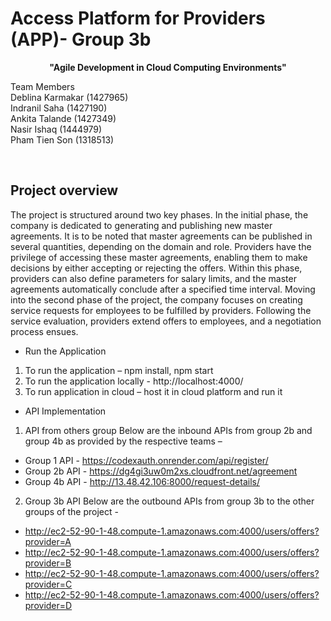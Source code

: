 #   Access Platform for Providers (APP)- Group 3b

<p align="center">
<strong>"Agile Development in Cloud Computing Environments"</strong>

   
   Team Members
   <br>
   Deblina Karmakar (1427965)
   <br>
   Indranil Saha (1427190)
    <br>
    Ankita Talande (1427349)
    <br>
    Nasir Ishaq (1444979)
	<br>
   Pham Tien Son (1318513)
</p>
<br/>
 
## Project overview
The project is structured around two key phases. In the initial phase, the company is dedicated to generating and publishing new master agreements. 
It is to be noted that master agreements can be published in several quantities, depending on the domain and role. 
Providers have the privilege of accessing these master agreements, enabling them to make decisions by either accepting or rejecting the offers.
Within this phase, providers can also define parameters for salary limits, and the master agreements automatically conclude after a specified time interval.
Moving into the second phase of the project, the company focuses on creating service requests for employees to be fulfilled by providers. 
Following the service evaluation, providers extend offers to employees, and a negotiation process ensues. 

*   Run the Application

1. To run the application – npm install, npm start
2. To run the application locally - http://localhost:4000/
3. To run application in cloud – host it in cloud platform and run it 


*   API Implementation 

1. API from others group
   Below are the inbound APIs from group 2b and group 4b as provided by the respective teams –

* Group 1  API - https://codexauth.onrender.com/api/register/
* Group 2b API - https://dg4gi3uw0m2xs.cloudfront.net/agreement
* Group 4b API - http://13.48.42.106:8000/request-details/

2. Group 3b API 
   Below are the outbound APIs from group 3b to the other groups of the project -  

* http://ec2-52-90-1-48.compute-1.amazonaws.com:4000/users/offers?provider=A
* http://ec2-52-90-1-48.compute-1.amazonaws.com:4000/users/offers?provider=B
* http://ec2-52-90-1-48.compute-1.amazonaws.com:4000/users/offers?provider=C
* http://ec2-52-90-1-48.compute-1.amazonaws.com:4000/users/offers?provider=D
